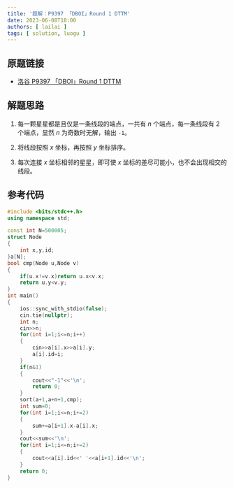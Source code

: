 ```yaml
---
title: '题解：P9397 「DBOI」Round 1 DTTM'
date: 2023-06-08T18:00
authors: [ lailai ]
tags: [ solution, luogu ]
---
```


## 原题链接

- [洛谷 P9397 「DBOI」Round 1 DTTM](https://www.luogu.com.cn/problem/P9397)

<!-- truncate -->

## 解题思路

1. 每一颗星星都是且仅是一条线段的端点，一共有 $n$ 个端点，每一条线段有 $2$ 个端点，显然 $n$ 为奇数时无解，输出 `-1`。

2. 将线段按照 $x$ 坐标，再按照 $y$ 坐标排序。

3. 每次连接 $x$ 坐标相邻的星星，即可使 $x$ 坐标的差尽可能小，也不会出现相交的线段。

## 参考代码

```cpp
#include <bits/stdc++.h>
using namespace std;

const int N=500005;
struct Node
{
	int x,y,id;
}a[N];
bool cmp(Node u,Node v)
{
	if(u.x!=v.x)return u.x<v.x;
	return u.y<v.y;
}
int main()
{
	ios::sync_with_stdio(false);
	cin.tie(nullptr);
	int n;
	cin>>n;
	for(int i=1;i<=n;i++)
	{
		cin>>a[i].x>>a[i].y;
		a[i].id=i;
	}
	if(n&1)
	{
		cout<<"-1"<<'\n';
		return 0;
	}
	sort(a+1,a+n+1,cmp);
	int sum=0;
	for(int i=1;i<=n;i+=2)
	{
		sum+=a[i+1].x-a[i].x;
	}
	cout<<sum<<'\n';
	for(int i=1;i<=n;i+=2)
	{
		cout<<a[i].id<<' '<<a[i+1].id<<'\n';
	}
	return 0;
}
```
